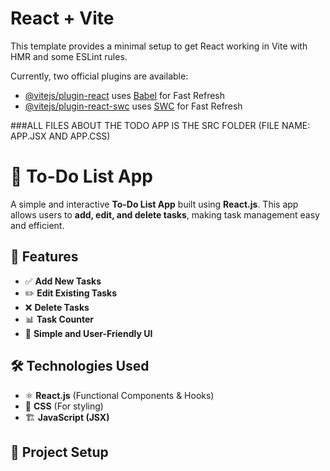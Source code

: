 # React + Vite

This template provides a minimal setup to get React working in Vite with HMR and some ESLint rules.

Currently, two official plugins are available:

- [@vitejs/plugin-react](https://github.com/vitejs/vite-plugin-react/blob/main/packages/plugin-react/README.md) uses [Babel](https://babeljs.io/) for Fast Refresh
- [@vitejs/plugin-react-swc](https://github.com/vitejs/vite-plugin-react-swc) uses [SWC](https://swc.rs/) for Fast Refresh

###ALL FILES ABOUT THE TODO APP IS THE SRC FOLDER (FILE NAME: APP.JSX AND APP.CSS)

  # 📝 To-Do List App

A simple and interactive **To-Do List App** built using **React.js**. This app allows users to **add, edit, and delete tasks**, making task management easy and efficient.

## 🚀 Features
- ✅ **Add New Tasks**  
- ✏️ **Edit Existing Tasks**  
- ❌ **Delete Tasks**  
- 📊 **Task Counter**  
- 🎨 **Simple and User-Friendly UI**

## 🛠️ Technologies Used
- ⚛️ **React.js** (Functional Components & Hooks)
- 🎨 **CSS** (For styling)
- 🏗 **JavaScript (JSX)**

## 📂 Project Setup


